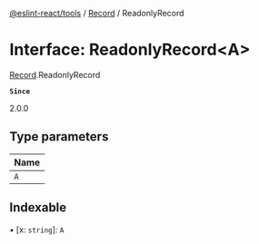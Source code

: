 [@eslint-react/tools](../README.md) / [Record](../modules/Record.md) / ReadonlyRecord

# Interface: ReadonlyRecord\<A\>

[Record](../modules/Record.md).ReadonlyRecord

**`Since`**

2.0.0

## Type parameters

| Name |
| :------ |
| `A` |

## Indexable

▪ [x: `string`]: `A`
